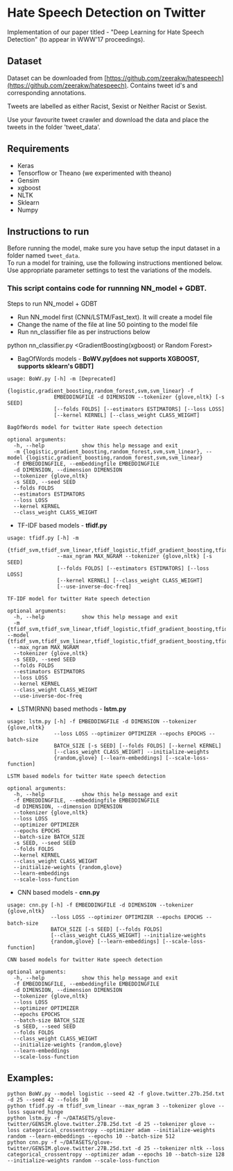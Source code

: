 # Hate Speech Detection on Twitter

Implementation of our paper titled - "Deep Learning for Hate Speech Detection" (to appear in WWW'17 proceedings). 

## Dataset

Dataset can be downloaded from [https://github.com/zeerakw/hatespeech](https://github.com/zeerakw/hatespeech). Contains tweet id's and corresponding annotations. 

Tweets are labelled as either Racist, Sexist or Neither Racist or Sexist. 

Use your favourite tweet crawler and download the data and place the tweets in the folder 'tweet_data'.


## Requirements
* Keras 
* Tensorflow or Theano (we experimented with theano)
* Gensim
* xgboost
* NLTK
* Sklearn
* Numpy

## Instructions to run

Before running the model, make sure you have setup the input dataset in a folder named `tweet_data`.   
To run a model for training, use the following instructions mentioned below. Use appropriate parameter settings to test the variations of the models.


### This script contains code for runnning NN_model + GDBT. 

Steps to run NN_model + GDBT
 * Run NN_model first (CNN/LSTM/Fast_text). It will create a model file
 * Change the name of the file at line 50 pointing to the model file
 * Run nn_classifier file as per instructions below

python nn_classifier.py <GradientBoosting(xgboost) or Random Forest> 


- BagOfWords models - **BoWV.py[does not supports XGBOOST, supports sklearn's GBDT]**
```
usage: BoWV.py [-h] -m [Deprecated]
               {logistic,gradient_boosting,random_forest,svm,svm_linear} -f
               EMBEDDINGFILE -d DIMENSION --tokenizer {glove,nltk} [-s SEED]
               [--folds FOLDS] [--estimators ESTIMATORS] [--loss LOSS]
               [--kernel KERNEL] [--class_weight CLASS_WEIGHT]

BagOfWords model for twitter Hate speech detection

optional arguments:
  -h, --help            show this help message and exit
  -m {logistic,gradient_boosting,random_forest,svm,svm_linear}, --model {logistic,gradient_boosting,random_forest,svm,svm_linear}
  -f EMBEDDINGFILE, --embeddingfile EMBEDDINGFILE
  -d DIMENSION, --dimension DIMENSION
  --tokenizer {glove,nltk}
  -s SEED, --seed SEED
  --folds FOLDS
  --estimators ESTIMATORS
  --loss LOSS
  --kernel KERNEL
  --class_weight CLASS_WEIGHT
```

- TF-IDF based models - **tfidf.py**
```
usage: tfidf.py [-h] -m
                {tfidf_svm,tfidf_svm_linear,tfidf_logistic,tfidf_gradient_boosting,tfidf_random_forest}
                --max_ngram MAX_NGRAM --tokenizer {glove,nltk} [-s SEED]
                [--folds FOLDS] [--estimators ESTIMATORS] [--loss LOSS]
                [--kernel KERNEL] [--class_weight CLASS_WEIGHT]
                [--use-inverse-doc-freq]

TF-IDF model for twitter Hate speech detection

optional arguments:
  -h, --help            show this help message and exit
  -m {tfidf_svm,tfidf_svm_linear,tfidf_logistic,tfidf_gradient_boosting,tfidf_random_forest}, --model {tfidf_svm,tfidf_svm_linear,tfidf_logistic,tfidf_gradient_boosting,tfidf_random_forest}
  --max_ngram MAX_NGRAM
  --tokenizer {glove,nltk}
  -s SEED, --seed SEED
  --folds FOLDS
  --estimators ESTIMATORS
  --loss LOSS
  --kernel KERNEL
  --class_weight CLASS_WEIGHT
  --use-inverse-doc-freq
```

- LSTM(RNN) based methods - **lstm.py**
```
usage: lstm.py [-h] -f EMBEDDINGFILE -d DIMENSION --tokenizer {glove,nltk}
               --loss LOSS --optimizer OPTIMIZER --epochs EPOCHS --batch-size
               BATCH_SIZE [-s SEED] [--folds FOLDS] [--kernel KERNEL]
               [--class_weight CLASS_WEIGHT] --initialize-weights
               {random,glove} [--learn-embeddings] [--scale-loss-function]

LSTM based models for twitter Hate speech detection

optional arguments:
  -h, --help            show this help message and exit
  -f EMBEDDINGFILE, --embeddingfile EMBEDDINGFILE
  -d DIMENSION, --dimension DIMENSION
  --tokenizer {glove,nltk}
  --loss LOSS
  --optimizer OPTIMIZER
  --epochs EPOCHS
  --batch-size BATCH_SIZE
  -s SEED, --seed SEED
  --folds FOLDS
  --kernel KERNEL
  --class_weight CLASS_WEIGHT
  --initialize-weights {random,glove}
  --learn-embeddings
  --scale-loss-function
```

- CNN based models - **cnn.py**
```
usage: cnn.py [-h] -f EMBEDDINGFILE -d DIMENSION --tokenizer {glove,nltk}
              --loss LOSS --optimizer OPTIMIZER --epochs EPOCHS --batch-size
              BATCH_SIZE [-s SEED] [--folds FOLDS]
              [--class_weight CLASS_WEIGHT] --initialize-weights
              {random,glove} [--learn-embeddings] [--scale-loss-function]

CNN based models for twitter Hate speech detection

optional arguments:
  -h, --help            show this help message and exit
  -f EMBEDDINGFILE, --embeddingfile EMBEDDINGFILE
  -d DIMENSION, --dimension DIMENSION
  --tokenizer {glove,nltk}
  --loss LOSS
  --optimizer OPTIMIZER
  --epochs EPOCHS
  --batch-size BATCH_SIZE
  -s SEED, --seed SEED
  --folds FOLDS
  --class_weight CLASS_WEIGHT
  --initialize-weights {random,glove}
  --learn-embeddings
  --scale-loss-function
```



## Examples:
```
python BoWV.py --model logistic --seed 42 -f glove.twitter.27b.25d.txt -d 25 --seed 42 --folds 10
python tfidf.py -m tfidf_svm_linear --max_ngram 3 --tokenizer glove --loss squared_hinge
python lstm.py -f ~/DATASETS/glove-twitter/GENSIM.glove.twitter.27B.25d.txt -d 25 --tokenizer glove --loss categorical_crossentropy --optimizer adam --initialize-weights random --learn-embeddings --epochs 10 --batch-size 512
python cnn.py -f ~/DATASETS/glove-twitter/GENSIM.glove.twitter.27B.25d.txt -d 25 --tokenizer nltk --loss categorical_crossentropy --optimizer adam --epochs 10 --batch-size 128 --initialize-weights random --scale-loss-function

```
